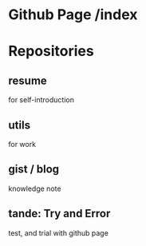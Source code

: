 # Github Page /index

# Repositories
## resume
for self-introduction

## utils
for work

## gist / blog
knowledge note

## tande: Try and Error
test, and trial with github page

